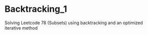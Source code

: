 # Backtracking_1
Solving Leetcode 78 (Subsets) using backtracking and an optimized iterative method

